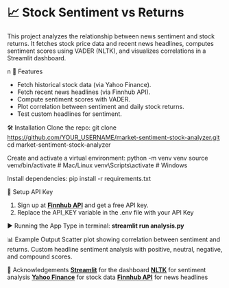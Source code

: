 # 📈 Stock Sentiment vs Returns
This project analyzes the relationship between news sentiment and stock returns.
It fetches stock price data and recent news headlines, computes sentiment scores using VADER (NLTK), and visualizes correlations in a Streamlit dashboard.

n
🚀 Features
- Fetch historical stock data (via Yahoo Finance).
- Fetch recent news headlines (via Finnhub API).
- Compute sentiment scores with VADER.
- Plot correlation between sentiment and daily stock returns.
- Test custom headlines for sentiment.


🛠️ Installation
Clone the repo:
git clone https://github.com/YOUR_USERNAME/market-sentiment-stock-analyzer.git
cd market-sentiment-stock-analyzer

Create and activate a virtual environment:
python -m venv venv
source venv/bin/activate   # Mac/Linux
venv\Scripts\activate      # Windows

Install dependencies:
pip install -r requirements.txt


🔑 Setup API Key
1. Sign up at **[Finnhub API](https://finnhub.io/)** and get a free API key.
2. Replace the API_KEY variable in the .env file with your API Key

▶️ Running the App
Type in terminal:
**streamlit run analysis.py**


📊 Example Output
Scatter plot showing correlation between sentiment and returns.
Custom headline sentiment analysis with positive, neutral, negative, and compound scores.


🙌 Acknowledgements
**[Streamlit](https://streamlit.io/)** for the dashboard
**[NLTK](https://www.nltk.org/)** for sentiment analysis
**[Yahoo Finance](https://pypi.org/project/yfinance/)** for stock data
**[Finnhub API](https://finnhub.io/)** for news headlines
